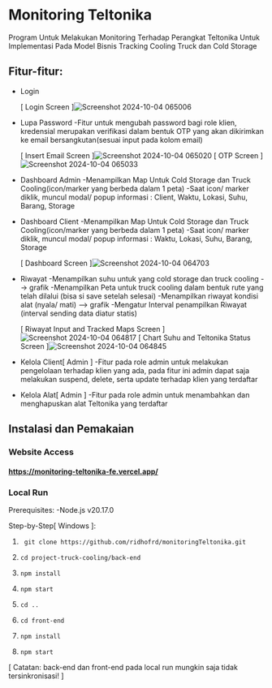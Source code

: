 # Monitoring Teltonika
Program Untuk Melakukan Monitoring Terhadap Perangkat Teltonika Untuk Implementasi Pada Model Bisnis Tracking Cooling Truck dan Cold Storage

## Fitur-fitur:
* Login
  
  [ Login Screen ]![Screenshot 2024-10-04 065006](https://github.com/user-attachments/assets/d1c938e5-ece9-435f-9ec1-95b44f065b36)
* Lupa Password
  -Fitur untuk mengubah password bagi role klien, kredensial merupakan verifikasi dalam bentuk OTP yang akan dikirimkan ke     email bersangkutan(sesuai input pada kolom email)
  
  [ Insert Email Screen ]![Screenshot 2024-10-04 065020](https://github.com/user-attachments/assets/981498c5-8c6c-4dab-92cf-21498be9f71d)
  [ OTP Screen ]![Screenshot 2024-10-04 065033](https://github.com/user-attachments/assets/5067d724-057b-4167-ac23-d7fd8b36413c)

* Dashboard Admin
  -Menampilkan Map Untuk Cold Storage dan Truck Cooling(icon/marker yang berbeda dalam 1 peta)
  -Saat icon/ marker diklik, muncul modal/ popup informasi : Client, Waktu, Lokasi, Suhu, Barang, Storage
* Dashboard Client
  -Menampilkan Map Untuk Cold Storage dan Truck Cooling(icon/marker yang berbeda dalam 1 peta)
  -Saat icon/ marker diklik, muncul modal/ popup informasi : Waktu, Lokasi, Suhu, Barang, Storage
  
  [ Dashboard Screen ]![Screenshot 2024-10-04 064703](https://github.com/user-attachments/assets/cef29d35-a04b-4fe3-bac4-1034dd14d13d)

* Riwayat
  -Menampilkan suhu untuk yang cold storage dan truck cooling --> grafik
  -Menampilkan Peta untuk truck cooling dalam bentuk rute yang telah dilalui (bisa si save setelah selesai)
  -Menampilkan riwayat kondisi alat (nyala/ mati) --> grafik
  -Mengatur Interval penampilkan Riwayat (interval sending data diatur statis)
  
  [ Riwayat Input and Tracked Maps Screen ]![Screenshot 2024-10-04 064817](https://github.com/user-attachments/assets/5ec2b5ea-8294-41d5-ad54-90beee6123a9)
  [ Chart Suhu and Teltonika Status Screen ]![Screenshot 2024-10-04 064845](https://github.com/user-attachments/assets/4a75a7e5-93bc-448d-86cb-fc761bdab7ee)

* Kelola Client[ Admin ]
  -Fitur pada role admin untuk melakukan pengelolaan terhadap klien yang ada, pada fitur ini admin dapat saja melakukan         suspend, delete, serta update terhadap klien yang terdaftar
  
* Kelola Alat[ Admin ]
  -Fitur pada role admin untuk menambahkan dan menghapuskan alat Teltonika yang terdaftar

## Instalasi dan Pemakaian

### Website Access
#### https://monitoring-teltonika-fe.vercel.app/

### Local Run

Prerequisites:
-Node.js v20.17.0

Step-by-Step[ Windows ]:

1. ` git clone https://github.com/ridhofrd/monitoringTeltonika.git`

2. `cd project-truck-cooling/back-end`
   
3. `npm install`
   
4. `npm start`
   
5. `cd ..`
   
6. `cd front-end`
   
7. `npm install`
   
8. `npm start`

[ Catatan: back-end dan front-end pada local run mungkin saja tidak tersinkronisasi! ]
